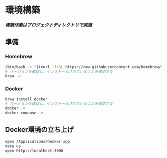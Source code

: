 # 環境構築

***構築作業はプロジェクトディレクトリで実施***

## 準備

### Homebrew

``` sh
/bin/bash -c "$(curl -fsSL https://raw.githubusercontent.com/Homebrew/install/master/install.sh)"
# バージョンを確認し、インストールされていることを確認する
brew -v
```

### Docker

```sh
brew install docker
# バージョンを確認し、インストールされていることを確認する
docker -v
docker-compose -v
```

## Docker環境の立ち上げ

```sh
open /Applications/Docker.app
make up
open http://localhost:3000
```
